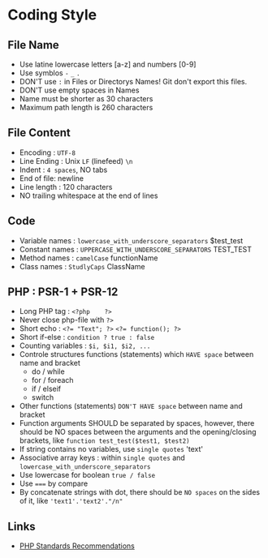 # Coding Style

## File Name

- Use latine lowercase letters [a-z] and numbers [0-9]
- Use symblos `-` `_` `.`
- DON'T use `:` in Files or Directorys Names! Git don't export this files.
- DON'T use empty spaces in Names
- Name must be shorter as 30 characters
- Maximum path length is 260 characters

## File Content

- Encoding : `UTF-8`
- Line Ending : Unix `LF` (linefeed) `\n`
- Indent : `4 spaces`, NO tabs
- End of file: newline
- Line length : 120 characters
- NO trailing whitespace at the end of lines

## Code

- Variable names : `lowercase_with_underscore_separators` $test_test
- Constant names : `UPPERCASE_WITH_UNDERSCORE_SEPARATORS` TEST_TEST
- Method names : `camelCase` functionName
- Class names : `StudlyCaps` ClassName

## PHP : PSR-1 + PSR-12

- Long PHP tag :
    `<?php    ?>`
- Never close php-file with `?>`
- Short echo :
    `<?= "Text"; ?>`
    `<?= function(); ?>`
- Short if-else :
    `condition ? true : false`
- Counting variables : `$i, $i1, $i2, ...`
- Controle structures functions (statements) which `HAVE space` between name and bracket
    - do / while
    - for / foreach
    - if / elseif
    - switch
- Other functions (statements) `DON'T HAVE space` between name and bracket
- Function arguments SHOULD be separated by spaces,
    however, there should be NO spaces between the arguments and the opening/closing brackets,
    like `function test_test($test1, $test2)`
- If string contains no variables, use `single quotes` 'text'
- Associative array keys : within `single quotes` and `lowercase_with_underscore_separators`
- Use lowercase for boolean `true / false`
- Use `===` by compare
- By concatenate strings with dot, there should be `NO spaces` on the sides of it,
    like `'text1'.'text2'."/n"`

## Links

- [PHP Standards Recommendations](https://www.php-fig.org/psr/)

